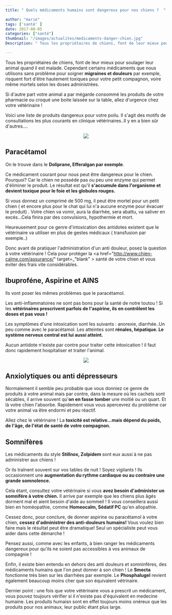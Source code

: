 ```yaml
---
title: " Quels médicaments humains sont dangereux pour nos chiens ?  "

author: "marie"
tags: ['santé' ]
date: 2017-08-05
categories: ["santé"]
thumbnail: "/images/actualites/medicaments-danger-chien.jpg"
Description: " Tous les propriétaires de chiens, font de leur mieux pour soulager leur animal quand il est malade. Cependant certains médicaments que nous utilisons sans problème pour soigner migraines et douleurs par exemple, risquent fort d'être hautement toxiques pour votre petit compagnon, voire même mortels selon les doses administrées.  "

---
```


Tous les propriétaires de chiens, font de leur mieux pour soulager leur animal quand il est malade. Cependant certains médicaments que nous utilisons sans problème pour soigner <b>migraines et douleurs</b> par exemple, risquent fort d'être hautement toxiques pour votre petit compagnon, voire même mortels selon les doses administrées.

Si d'autre part votre animal a par mégarde consommé les produits de votre pharmacie ou croqué une boite laissée sur la table, allez d'urgence chez votre vétérinaire !

Voici une liste de produits dangereux pour votre poilu. Il s'agit des motifs de consultations les plus courants en clinique vétérinaires..Il y en a bien sûr d'autres....

<p align="center"><img src="/images/actualites/comprimes-dangereux-chien.jpg" class="img-responsive"></p>




## Paracétamol ##

On le trouve dans le <b>Doliprane, Efferalgan par exemple</b>.

Ce médicament courant pour nous peut être dangereux pour le chien. Pourquoi? Car le chien ne posséde pas ou peu une enzyme qui permet d'éliminer le produit. Le résultat est qu'il <b>s'accumule dans l'organisme et devient toxique pour le foie et les globules rouges.</b>

 Si vous donnez un comprimé de 500 mg, il peut être mortel pour un petit chien ( et encore plus pour le chat qui lui n'a aucune enzyme pour évacuer le produit) .
 Votre chien va vomir, aura la diarrhée, sera abattu, va saliver en excés...Cela finira par des convulsions, hypothermie et mort.

Heureusement pour ce genre d'intoxication des antidotes existent que le vétérinaire va utiliser en plus de gestes médicaux ( transfusion par exemple..)

Donc avant de pratiquer l'administration d'un anti douleur, posez la question à votre vétérinaire ! Cela pour protéger la <a href="http://www.chien-calme.com/assurance/" target=_"blank" > santé de votre chien </a> et vous éviter des frais vite considérables.


## Ibuproféne, Aspirine et AINS ##

Ils vont poser les mêmes problèmes que le paracétamol.

Les anti-inflammatoires ne sont pas bons pour la santé de notre toutou ! Si les <b> vétérinaires prescrivent parfois de l'aspirine, ils en contrôlent les doses et pas vous !</b>

Les symptômes d'une intoxication sont les suivants : anorexie, diarrhée..Un peu comme avec le paracétamol. Les atteintes sont <b>rénales, hépatique. Le système nerveux central est lui aussi atteint.</b>

Aucun antidote n'existe par contre pour traiter cette intoxication ! il faut donc rapidement hospitaliser et traiter l'animal.


<p align="center"><img src="/images/actualites/paracetamol-ibuprofenechien.jpg" class="img-responsive"></p>

## Anxiolytiques ou anti dépresseurs ##
Normalement il semble peu probable que vous donniez ce genre de produits à votre animal mais par contre, dans la mesure où les cachets sont sécables, il arrive souvent qu'<b>on en fasse tomber</b> une moitié ou un quart. Et là votre chien l'absorbe. Rapidement vous vous apercevrez du problème car votre animal va être endormi et peu réactif.


Allez chez le vétérinaire ! La <b>toxicité est relative...mais dépend du poids, de l'âge, de l'état de santé de votre compagnon.</b>


## Somnifères  ##

Les médicaments du style <b>Stillnox, Zolpidem </b> sont eux aussi à ne pas administrer aux chiens !

Or ils traînent souvent sur vos tables de nuit ! Soyez vigilants ! Ils occasionnent une <b>augmentation du rythme cardiaque ou au contraire une grande somnolence.</b>


Cela étant, consultez votre vétérinaire si vous <b>avez besoin d'administer un somnifére à votre chien.</b> Il arrive par exemple que les chiens plus âgés dorment mal et aient besoin d'aide au sommeil ! Il vous conseillera aussi bien en homéopathie, comme <b>Homeocalm, Sédatif PC</b> qu'en allopathie.


Cessez donc, pour conclure, de donner aspirine ou paracétamol à votre chien, <b>cessez d'administrer des anti-douleurs humains! </b> Vous voulez bien faire mais le résultat peut être dramatique! Seul un spécialiste peut vous aider dans cette démarche !


Pensez aussi, comme avec les enfants, à bien ranger les médicaments dangereux pour qu'ils ne soient pas accessibles à vos animaux de compagnie !

Enfin, il existe bien entendu en dehors des anti douleurs et somninféres, des médicaments humains que l'on peut donner à son chien !
 Le <b> Smecta </b> fonctionne très bien sur les diarrhées par exemple. Le <b> Phosphalugel</b>  revient également beaucoup moins cher que son équivalent vétrinaire.

 Dernier point : une fois que votre vétérinaire vous a prescrit un médicament, vous pouvez toujours vérifier si il n'existe pas d'équivalent en medecine humaine. Les produits humaisn sont en effet toujours moins onéreux que les produits pour nos animaux, leur public étant plus large.